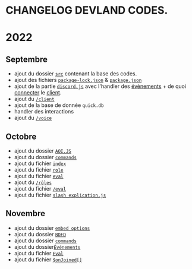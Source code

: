 # CHANGELOG DEVLAND CODES.
# 2022

## Septembre
- ajout du dossier [`src`](https://github.com/testers3333/devLand/tree/main/src) contenant la base des codes.
- ajout des fichiers [`package-lock.json`](https://github.com/testers3333/devLand/blob/main/src/DISCORD.JS/package-lock.json) & [`package.json`](https://github.com/testers3333/devLand/blob/main/src/DISCORD.JS/package.json)
- ajout de la partie [`discord.js`](https://github.com/testers3333/devLand/tree/main/src/DISCORD.JS) avec l'handler des [évènements](https://github.com/testers3333/devLand/tree/main/src/DISCORD.JS/évènements) + de quoi [connecter](https://github.com/testers3333/devLand/blob/main/src/DISCORD.JS/index.js) le [client](https://github.com/testers3333/devLand/blob/main/src/DISCORD.JS/bot.json).
- ajout du [`/client`](https://github.com/testers3333/devLand/blob/main/src/DISCORD.JS/commandes/client/client.js)
- ajout de la base de donnée `quick.db`
- handler des interactions
- ajout du [`/voice`](https://github.com/testers3333/devLand/blob/main/src/DISCORD.JS/commandes/voice/voice.js)

## Octobre
- ajout du dossier [`AOI.JS`](https://github.com/testers3333/devLand/tree/main/src/AOI.JS)<br>
- ajout du dossier [`commands`](https://github.com/testers3333/devLand/tree/main/src/AOI.JS/commands)
- ajout du fichier [`index`](https://github.com/testers3333/devLand/blob/main/src/AOI.JS/index.js)<br>
- ajout du fichier [`role`](https://github.com/testers3333/devLand/blob/main/src/AOI.JS/commands/role.js)<br>
- ajout du fichier [`eval`](https://github.com/testers3333/devLand/blob/main/src/AOI.JS/commands/eval.js)<br>
- ajout du [`/rôles`](https://github.com/testers3333/devLand/blob/main/src/AOI.JS/slash%20commands/role.js)<br>
- ajout du fichier [`/eval`](https://github.com/testers3333/devLand/blob/main/src/AOI.JS/slash%20commands/eval.js)
- ajout du fichier [`slash explication.js`](https://github.com/testers3333/devLand/blob/main/src/AOI.JS/slash%20commands/explication%20%20slash.js)

## Novembre
- ajout du dossier [`embed options`](https://github.com/testers3333/devLand/blob/main/src/AOI.JS/embed%20options.js/options)
- ajout du dossier [`BDFD`](https://github.com/testers3333/devLand/blob/main/src/BDFD)<br>
- ajout du dossier [`commands`](https://github.com/testers3333/devLand/blob/main/src/BDFD/commands)<br>
- ajout du dossier[`Événements`](https://github.com/testers3333/devLand/blob/main/src/BDFD/Événements)
- ajout du fichier [`Eval`](https://github.com/testers3333/devLand/blob/main/src/BDFD/commands/eval.md)<br>
- ajout du fichier [`$onJoined[]`](https://github.com/testers3333/devLand/blob/main/src/BDFD/Événements/$onJoined[].md)
